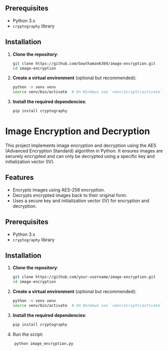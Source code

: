 
## Prerequisites

- Python 3.x
- `cryptography` library

## Installation

1. **Clone the repository**:

    ```bash
    git clone https://github.com/Gowthaman6369/image-encryption.git
    cd image-encryption
    ```

2. **Create a virtual environment** (optional but recommended):

    ```bash
    python -m venv venv
    source venv/bin/activate  # On Windows use `venv\Scripts\activate`
    ```

3. **Install the required dependencies**:

    ```bash
    pip install cryptography
    ```
# Image Encryption and Decryption

This project implements image encryption and decryption using the AES (Advanced Encryption Standard) algorithm in Python. It ensures images are securely encrypted and can only be decrypted using a specific key and initialization vector (IV).

## Features

- Encrypts images using AES-256 encryption.
- Decrypts encrypted images back to their original form.
- Uses a secure key and initialization vector (IV) for encryption and decryption.

## Prerequisites

- Python 3.x
- `cryptography` library

## Installation

1. **Clone the repository**:

    ```bash
    git clone https://github.com/your-username/image-encryption.git
    cd image-encryption
    ```

2. **Create a virtual environment** (optional but recommended):

    ```bash
    python -m venv venv
    source venv/bin/activate  # On Windows use `venv\Scripts\activate`
    ```

3. **Install the required dependencies**:

    ```bash
    pip install cryptography
    ```
4. Run the script:
 ```bash
     python image_encryption.py
